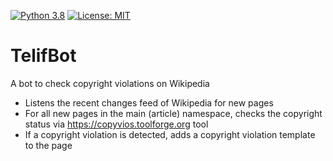 [![Python 3.8](https://img.shields.io/badge/python-3.8-blue.svg)](https://www.python.org/downloads/release/python-380/) [![License: MIT](https://img.shields.io/badge/License-MIT-yellow.svg)](https://opensource.org/licenses/MIT)


# TelifBot
A bot to check copyright violations on Wikipedia

- Listens the recent changes feed of Wikipedia for new pages
- For all new pages in the main (article) namespace, checks the copyright status via https://copyvios.toolforge.org tool
- If a copyright violation is detected, adds a copyright violation template to the page
